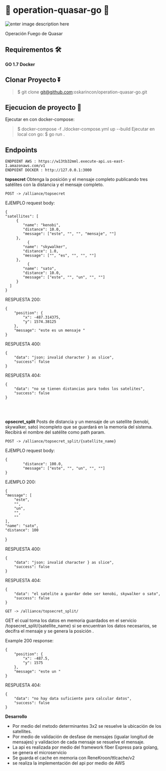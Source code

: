 # 📡 operation-quasar-go 📡

![enter image description here](https://static.wikia.nocookie.net/esstarwars/images/5/59/QuasarFireCarrier-SWR.png)


Operación Fuego de Quasar

## Requirementos 🛠️ 
**GO 1.7**
**Docker** 

## Clonar Proyecto ⏬
> $ git clone git@github.com:oskarincon/operation-quasar-go.git

## Ejecucion de proyecto 🚀
Ejecutar en con docker-compose:
> $ docker-compose -f ./docker-compose.yml up --build
Ejecutar en local con go:
> $ go run .

## Endpoints
    ENDPOINT AWS : https://w13tb32mml.execute-api.us-east-1.amazonaws.com/v1
    ENDPOINT DOCKER : http://127.0.0.1:3000

**topsecret**
Obtenga la posición y el mensaje completo publicando tres satélites con la distancia y el mensaje completo.

`POST -> /alliance/topsecret`

EJEMPLO request body:

    {
    "satellites": [
         {
            "name": "kenobi",
            "distance": 10.0,
            "message": ["este", "", "", "mensaje", ""]
         },
              {
            "name": "skywalker",
            "distance": 1.0,
            "message": ["", "es", "", "", ""]
         },
              {
            "name": "sato",
            "distance": 10.0,
            "message": ["este", "", "un", "", ""]
         }
      ]
    }

RESPUESTA 200:

    {
        "position": {
            "x": -487.314375,
            "y": 1574.38125
        },
        "message": "este es un mensaje "
    }

RESPUESTA 400:

    {
        "data": "json: invalid character } as slice",
        "success": false
    }

RESPUESTA 404:

    {
        "data": "no se tienen distancias para todos los satelites",
        "success": false
    }
<br>
<br>

**opsecret_split**
Posts de distancia y un mensaje de un satellite (kenobi, skywalker, sato) incompleto que se guardará en la memoria del sistema. Recibirá el nombre del satélite como path param.

`POST -> /alliance/topsecret_split/{satellite_name}`

EJEMPLO request body:

    {
            "distance": 100.0,
            "message": ["este", "", "un", "", ""]
    }

EJEMPLO 200:

    {
    "message": [
        "este",
        "",
        "un",
        "",
        ""
    ],
    "name": "sato",
    "distance": 100
   }

RESPUESTA 400:

    {
        "data": "json: invalid character } as slice",
        "success": false
    }

RESPUESTA 404:

    {
        "data": "el satelite a guardar debe ser kenobi, skywalker o sato",
        "success": false
    }

`GET -> /alliance/topsecret_split/`

GET el cual toma los datos en memoria guardados en el servicio /topsecret_split/{satellite_name} si se encuentran los datos necesarios, se decifra el mensaje y se genera la posición .

Example 200 response:

    {
        "position": {
            "x": -487.5,
            "y": 1575
        },
        "message": "este un "
    }

RESPUESTA 404:

    {
        "data": "no hay data suficiente para calcular datos",
        "success": false
    }

**Desarrollo**
- Por medio del metodo determinantes 3x2 se resuelve la ubicación de los satellites.
- Por medio de validación de desfase de mensajes (igualar longitud de mensajes) y validacion de cada mensaje se resuelve el mensaje.
- La api es realizada por medio del framework fiber Express para golang, se genera el microservicio
- Se guarda el cache en memoria con ReneKroon/ttlcache/v2 
- se realiza la implementación del api por medio de AWS